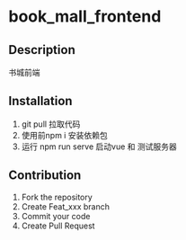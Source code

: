 # book_mall_frontend

## Description

书城前端

## Installation

1. git pull 拉取代码
2. 使用前npm i 安装依赖包
3. 运行 npm run serve 启动vue 和 测试服务器

## Contribution

1. Fork the repository
2. Create Feat_xxx branch
3. Commit your code
4. Create Pull Request
